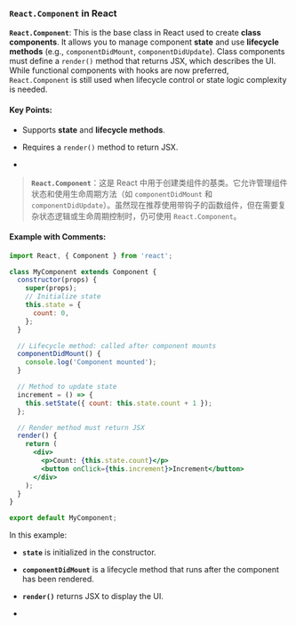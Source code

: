 ### `React.Component` in React

**`React.Component`**: This is the base class in React used to create **class components**. It allows you to manage component **state** and use **lifecycle methods** (e.g., `componentDidMount`, `componentDidUpdate`). Class components must define a `render()` method that returns JSX, which describes the UI. While functional components with hooks are now preferred, `React.Component` is still used when lifecycle control or state logic complexity is needed.

<audio src="..\..\mp3/__%60React.Compon.mp3"></audio>

#### Key Points:
- Supports **state** and **lifecycle methods**.

- Requires a `render()` method to return JSX.

- <audio src="..\..\mp3/-%20Supports%20__st.mp3"></audio>

> **`React.Component`**：这是 React 中用于创建类组件的基类。它允许管理组件状态和使用生命周期方法（如 `componentDidMount` 和 `componentDidUpdate`）。虽然现在推荐使用带钩子的函数组件，但在需要复杂状态逻辑或生命周期控制时，仍可使用 `React.Component`。
>
> <audio src="..\..\mp3/%60React.Componen.mp3"></audio>

#### Example with Comments:

<audio src="..\..\mp3/%E8%BF%99%E6%AE%B5%E4%BB%A3%E7%A0%81%E5%B1%95%E7%A4%BA%E4%BA%86%E4%B8%80%E4%B8%AA%20React%20(2).mp3"></audio>

```jsx
import React, { Component } from 'react';

class MyComponent extends Component {
  constructor(props) {
    super(props);
    // Initialize state
    this.state = {
      count: 0,
    };
  }

  // Lifecycle method: called after component mounts
  componentDidMount() {
    console.log('Component mounted');
  }

  // Method to update state
  increment = () => {
    this.setState({ count: this.state.count + 1 });
  };

  // Render method must return JSX
  render() {
    return (
      <div>
        <p>Count: {this.state.count}</p>
        <button onClick={this.increment}>Increment</button>
      </div>
    );
  }
}

export default MyComponent;
```

In this example:
- **`state`** is initialized in the constructor.

- **`componentDidMount`** is a lifecycle method that runs after the component has been rendered.

- **`render()`** returns JSX to display the UI.

- <audio src="..\..\mp3/-%20__%60state%60__%20i.mp3"></audio>